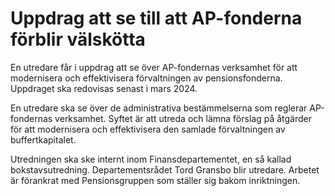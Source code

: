 # Uppdrag att se till att AP-fonderna förblir välskötta

En utredare får i uppdrag att se över AP-fondernas verksamhet för att modernisera och effektivisera förvaltningen av pensionsfonderna. Uppdraget ska redovisas senast i mars 2024.

En utredare ska se över de administrativa bestämmelserna som reglerar AP-fondernas verksamhet. Syftet är att utreda och lämna förslag på åtgärder för att modernisera och effektivisera den samlade förvaltningen av buffertkapitalet.

Utredningen ska ske internt inom Finansdepartementet, en så kallad bokstavsutredning. Departementsrådet Tord Gransbo blir utredare. Arbetet är förankrat med Pensionsgruppen som ställer sig bakom inriktningen.
